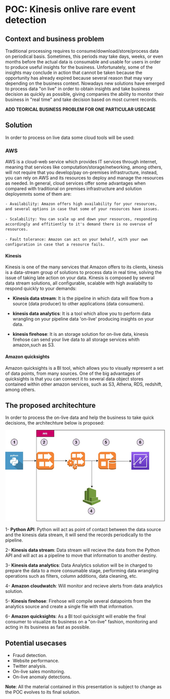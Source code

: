 # POC: Kinesis onlive rare event detection

## Context and business problem

Traditional processing requires to consume/download/store/process data on periodical basis. Sometimes, this periods may take
days, weeks, or even months before the actual data is consumable and usable for users in order to produce useful insights for 
the business. Unfortunately, some of the insights may conclude in action that cannot be taken because the opportunity has already
expired because several reason that may vary depending on the business context.
Nowadays new solutions have emerged to process data "on live" in order to obtain insights and take business decision as quickly 
as possible, giving companies the ability to monitor their business in "real time" and take decision based on most current records.


**ADD TEORICAL BUSINESS PROBLEM FOR ONE PARTICULAR USECASE**

## Solution

In order to process on live data some cloud tools will be used:

### AWS
AWS is a cloud-web service which provides IT services through internet, meaning that services like computation/storage/networking, among
others, will not require that you develop/pay on-premises infrastructure, instead, you can rely on AWS and its resources to deploy and manage
the resources as needed. In general, cloud services offer some advantages when compared with traditional on premises infrastructure and
solution deployemnts some of them are:

	- Availability: Amazon offers high availability for your resources, and several options in case that some of your resources have issues.

	- Scalability: You can scale up and down your resources, responding accordingly and effitiently to it's demand there is no overuse of resources.

	- Fault tolerance: Amazon can act on your behalf, with your own configuration in case that a resource fails.


#### **Kinesis**

Kinesis is one of the many services that Amazon offers to its clients, kinesis is a data-stream group of solutions to process data in real time, solving the 
issue of taking late action on your data.
Kinesis is composed by several data stream solutions, all configurable, scalable with high availabilty to respond quickly to your demands:

* **Kinesis data stream**: It is the pipeline in which data will flow from a source (data producer) to other applications (data consumers).

* **kinesis data analytics**: It is a tool which allow you to perform data wrangling on your pipeline data 'on-live' producing insights on your data.

* **kinesis firehose**: It is an storage solution for on-live data,  kinesis firehose can send your live data to all storage services whith amazon,such as S3.



#### Amazon quicksights

Amazon quicksights is a BI tool, which allows you to visually represent a set of data points, from many sources. One of the big advantages of quicksights is that
you can connect it to several data object stores contained within other amazon services, such as S3, Athena, RDS, redshift, among others.


## The proposed architechture

In order to process the on-live data and help the business to take quick decisions, the architechture below is proposed:



![alt text](https://github.com/horaciosolis1991/AWS-projects/blob/main/kinesis-event-detection/res/architechture.jpg?raw=true)




1- **Python API**: Python will act as point of contact between the data source and the kinesis data stream, it will send the records periodically to the pipeline.

2- **Kinesis data stream**: Data stream will recieve the data from the Python API and will act as a pipeline to move that information to another destiny.

3- **Kinesis data analytics**: Data Analytics solution will be in charged to prepare the data to a more consumable stage, performing data wrangling operations such
			   as filters, column additions, data cleaning, etc.

4- **Amazon cloudwatch**: Will monitor and recieve alerts from data analytics solution.

5- **Kinesis firehose**: Firehose will compile several datapoints from the analytics source and create a single file with that information.

6- **Amazon quicksights**: As a BI tool quicksight will enable the final consumer to visualize its business on a "on-live" fashion, monitoring and acting in its business
		       as fast as possible.

## Potential usecases

* Fraud detection.
* Website performance.
* Twitter analysis.
* On-live sales monitoring.
* On-live anomaly detections.



**Note**: All the material contained in this presentation is subject to change as the POC evolves to its final solution.





